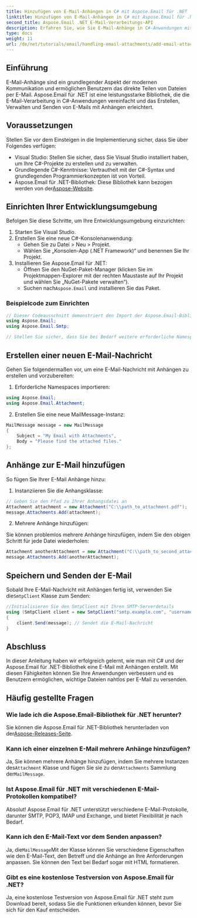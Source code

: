```yaml
---
title: Hinzufügen von E-Mail-Anhängen in C# mit Aspose.Email für .NET
linktitle: Hinzufügen von E-Mail-Anhängen in C# mit Aspose.Email für .NET
second_title: Aspose.Email .NET E-Mail-Verarbeitungs-API
description: Erfahren Sie, wie Sie E-Mail-Anhänge in C#-Anwendungen mithilfe der leistungsstarken Aspose.Email-Bibliothek für .NET effizient verwalten. Diese umfassende Anleitung behandelt den Einrichtungsprozess und das Erstellen von E-Mail-Nachrichten.
type: docs
weight: 11
url: /de/net/tutorials/email/handling-email-attachments/add-email-attachments-in-csharp/
---
```

## Einführung

E-Mail-Anhänge sind ein grundlegender Aspekt der modernen Kommunikation und ermöglichen Benutzern das direkte Teilen von Dateien per E-Mail. Aspose.Email für .NET ist eine leistungsstarke Bibliothek, die die E-Mail-Verarbeitung in C#-Anwendungen vereinfacht und das Erstellen, Verwalten und Senden von E-Mails mit Anhängen erleichtert.

## Voraussetzungen

Stellen Sie vor dem Einsteigen in die Implementierung sicher, dass Sie über Folgendes verfügen:

- Visual Studio: Stellen Sie sicher, dass Sie Visual Studio installiert haben, um Ihre C#-Projekte zu erstellen und zu verwalten.
- Grundlegende C#-Kenntnisse: Vertrautheit mit der C#-Syntax und grundlegenden Programmierkonzepten ist von Vorteil.
-  Aspose.Email für .NET-Bibliothek: Diese Bibliothek kann bezogen werden von der[Aspose-Website](https://products.aspose.com/email/net).

## Einrichten Ihrer Entwicklungsumgebung

Befolgen Sie diese Schritte, um Ihre Entwicklungsumgebung einzurichten:

1. Starten Sie Visual Studio.
2. Erstellen Sie eine neue C#-Konsolenanwendung:
   - Gehen Sie zu Datei > Neu > Projekt.
   - Wählen Sie „Konsolen-App (.NET Framework)“ und benennen Sie Ihr Projekt.
3. Installieren Sie Aspose.Email für .NET:
   - Öffnen Sie den NuGet-Paket-Manager (klicken Sie im Projektmappen-Explorer mit der rechten Maustaste auf Ihr Projekt und wählen Sie „NuGet-Pakete verwalten“).
   -  Suchen nach`Aspose.Email` und installieren Sie das Paket.

### Beispielcode zum Einrichten

```csharp
// Dieser Codeausschnitt demonstriert den Import der Aspose.Email-Bibliothek
using Aspose.Email;
using Aspose.Email.Smtp;

// Stellen Sie sicher, dass Sie bei Bedarf weitere erforderliche Namespaces hinzufügen.
```

## Erstellen einer neuen E-Mail-Nachricht

Gehen Sie folgendermaßen vor, um eine E-Mail-Nachricht mit Anhängen zu erstellen und vorzubereiten:

1. Erforderliche Namespaces importieren:

```csharp
using Aspose.Email;
using Aspose.Email.Attachment;
```

2. Erstellen Sie eine neue MailMessage-Instanz:

```csharp
MailMessage message = new MailMessage
{
    Subject = "My Email with Attachments",
    Body = "Please find the attached files."
};
```

## Anhänge zur E-Mail hinzufügen

So fügen Sie Ihrer E-Mail Anhänge hinzu:

1. Instanziieren Sie die Anhangsklasse:

```csharp
// Geben Sie den Pfad zu Ihrer Anhangsdatei an
Attachment attachment = new Attachment("C:\\path_to_attachment.pdf");
message.Attachments.Add(attachment);
```

2. Mehrere Anhänge hinzufügen:

Sie können problemlos mehrere Anhänge hinzufügen, indem Sie den obigen Schritt für jede Datei wiederholen:

```csharp
Attachment anotherAttachment = new Attachment("C:\\path_to_second_attachment.jpg");
message.Attachments.Add(anotherAttachment);
```

## Speichern und Senden der E-Mail

 Sobald Ihre E-Mail-Nachricht mit Anhängen fertig ist, verwenden Sie die`SmtpClient` Klasse zum Senden:

```csharp
//Initialisieren Sie den SmtpClient mit Ihren SMTP-Serverdetails
using (SmtpClient client = new SmtpClient("smtp.example.com", "username", "password"))
{
    client.Send(message); // Sendet die E-Mail-Nachricht
}
```

## Abschluss

In dieser Anleitung haben wir erfolgreich gelernt, wie man mit C# und der Aspose.Email für .NET-Bibliothek eine E-Mail mit Anhängen erstellt. Mit diesen Fähigkeiten können Sie Ihre Anwendungen verbessern und es Benutzern ermöglichen, wichtige Dateien nahtlos per E-Mail zu versenden.

## Häufig gestellte Fragen

### Wie lade ich die Aspose.Email-Bibliothek für .NET herunter?

 Sie können die Aspose.Email für .NET-Bibliothek herunterladen von der[Aspose-Releases-Seite](https://releases.aspose.com/email/net/).

### Kann ich einer einzelnen E-Mail mehrere Anhänge hinzufügen?

 Ja, Sie können mehrere Anhänge hinzufügen, indem Sie mehrere Instanzen des`Attachment` Klasse und fügen Sie sie zu den`Attachments` Sammlung der`MailMessage`.

### Ist Aspose.Email für .NET mit verschiedenen E-Mail-Protokollen kompatibel?

Absolut! Aspose.Email für .NET unterstützt verschiedene E-Mail-Protokolle, darunter SMTP, POP3, IMAP und Exchange, und bietet Flexibilität je nach Bedarf.

### Kann ich den E-Mail-Text vor dem Senden anpassen?

 Ja, die`MailMessage`Mit der Klasse können Sie verschiedene Eigenschaften wie den E-Mail-Text, den Betreff und die Anhänge an Ihre Anforderungen anpassen. Sie können den Text bei Bedarf sogar mit HTML formatieren.

### Gibt es eine kostenlose Testversion von Aspose.Email für .NET?

Ja, eine kostenlose Testversion von Aspose.Email für .NET steht zum Download bereit, sodass Sie die Funktionen erkunden können, bevor Sie sich für den Kauf entscheiden.
